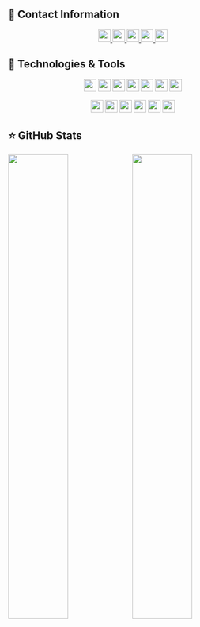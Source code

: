 ## 📑 Contact Information
<p align="center">

<a href="https://github.com/robsantossilva">
  <img src="https://visitor-badge.glitch.me/badge?page_id=robsantossilva.visitor-badge" height="25"/>
</a>

<a href="https://github.com/robsantossilva">
  <img src="https://img.shields.io/badge/-Github-000?style=for-the-badge&logo=Github&logoColor=white&link=https://github.com/robsantossilva" height="25"/>
</a>

<a href="https://www.linkedin.com/in/robson-dos-santos-silva-59025230/">
  <img src="https://img.shields.io/badge/-LinkedIn-blue?style=for-the-badge&logo=Linkedin&logoColor=white&link=https://www.linkedin.com/in/robson-dos-santos-silva-59025230/" height="25"/>
</a>

<a href="mailto:robsantossilva@gmail.com">
  <img src="https://img.shields.io/badge/-Email-c14438?style=for-the-badge&logo=Gmail&logoColor=white&link=mailto:robsantossilva@gmail.com" height="25"/>
</a>

<a href="https://github.com/robsantossilva?tab=followers">
  <img src="https://img.shields.io/github/followers/robsantossilva?style=social&style=for-the-badge" height="25"/>
</a>

</p>

## 🧰 Technologies & Tools

<p align="center">


<img src="https://img.shields.io/badge/php-%23777BB4.svg?&style=for-the-badge&logo=php&logoColor=white" height="25"/>

<img src="https://img.shields.io/badge/javascript-%23F7DF1E.svg?&style=for-the-badge&logo=javascript&logoColor=black" height="25"/>
<img src="https://img.shields.io/badge/typescript%20-%23007ACC.svg?&style=for-the-badge&logo=typescript&logoColor=white" height="25"/>
<img src="https://img.shields.io/badge/Golang%20-%23007d9c.svg?&style=for-the-badge&logo=go&logoColor=white" height="25"/>

<img src="https://img.shields.io/badge/node.js%20-%2343853D.svg?&style=for-the-badge&logo=node.js&logoColor=white" height="25"/>


<!-- <img src="https://img.shields.io/badge/-npm-CB3837?style=flat-square&logo=npm" height="25"/> -->
<img src="https://img.shields.io/badge/-GitHub-181717?style=flat-square&logo=github" height="25"/>
<img src="https://img.shields.io/badge/mysql-%2300f.svg?&style=for-the-badge&logo=mysql&logoColor=white" height="25"/>

</p>

<p align="center">

<img src="https://img.shields.io/badge/docker-%230073ec.svg?&style=for-the-badge&logo=docker&logoColor=white" height="25"/>

<img src="https://img.shields.io/badge/laravel-%23ff2d20.svg?&style=for-the-badge&logo=laravel&logoColor=white" height="25"/>
<img src="https://img.shields.io/badge/reactjs-%2320232a.svg?&style=for-the-badge&logo=react&logoColor=%2361dafb" height="25"/>
<img src="https://img.shields.io/badge/express.js%20-%23404d59.svg?&style=for-the-badge&logo=express" height="25"/>

<img src="https://img.shields.io/badge/css3%20-%231572B6.svg?&style=for-the-badge&logo=css3&logoColor=white" height="25"/>
<img src="https://img.shields.io/badge/html5%20-%23E34F26.svg?&style=for-the-badge&logo=html5&logoColor=white" height="25"/>

</p>

## ⭐ GitHub Stats

<div align = "left">
    <img width="49%" src = "https://github-readme-stats.vercel.app/api?username=robsantossilva&show_icons=true&theme=dark&line_height=30&langs_count=100">
    <img width="49%" src = "https://github-readme-stats.vercel.app/api/top-langs/?username=robsantossilva&hide=css,html,vba,freemarker&theme=dark&langs_count=100&layout=compact">

</div>
